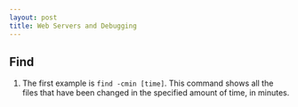 ```yaml
---
layout: post
title: Web Servers and Debugging
---
```


## Find
1. The first example is `find -cmin [time]`. This command shows all the files that have been changed in the specified amount of time, in minutes.
